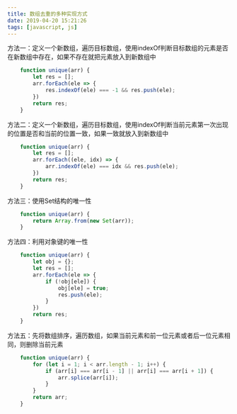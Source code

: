 ```yaml
---
title: 数组去重的多种实现方式
date: 2019-04-20 15:21:26
tags: [javascript, js]
---
```


方法一：定义一个新数组，遍历目标数组，使用indexOf判断目标数组的元素是否在新数组中存在，如果不存在就把元素放入到新数组中

```js
    function unique(arr) {
        let res = [];
        arr.forEach(ele => {
            res.indexOf(ele) === -1 && res.push(ele);
        })
        return res;
    }
```

方法二：定义一个新数组，遍历目标数组，使用indexOf判断当前元素第一次出现的位置是否和当前的位置一致，如果一致就放入到新数组中

```js
    function unique(arr) {
        let res = [];
        arr.forEach((ele, idx) => {
            arr.indexOf(ele) === idx && res.push(ele);
        })
        return res;
    }
```

方法三：使用Set结构的唯一性

```js
    function unique(arr) {
        return Array.from(new Set(arr));
    }
```

方法四：利用对象键的唯一性

```js
    function unique(arr) {
        let obj = {};
        let res = [];
        arr.forEach(ele => {
            if (!obj[ele]) {
                obj[ele] = true;
                res.push(ele);
            }
        })
        return res;
    }
```

方法五：先将数组排序，遍历数组，如果当前元素和前一位元素或者后一位元素相同，则删除当前元素

```js
    function unique(arr) {
        for (let i = 1; i < arr.length - 1; i++) {
            if (arr[i] === arr[i - 1] || arr[i] === arr[i + 1]) {
                arr.splice(arr[i]);
            }
        }
        return arr;
    }
```